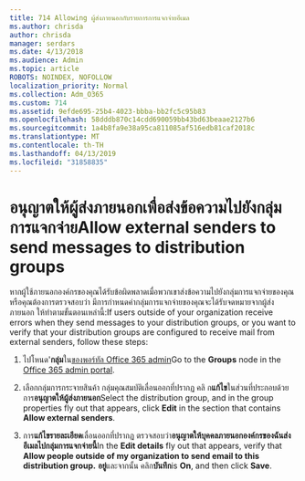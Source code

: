 ```yaml
---
title: 714 Allowing ผู้ส่งภายนอกกับรายการการแจกจ่ายอีเมล
ms.author: chrisda
author: chrisda
manager: serdars
ms.date: 4/13/2018
ms.audience: Admin
ms.topic: article
ROBOTS: NOINDEX, NOFOLLOW
localization_priority: Normal
ms.collection: Adm_O365
ms.custom: 714
ms.assetid: 9efde695-25b4-4023-bbba-bb2fc5c95b83
ms.openlocfilehash: 58dddb870c14cdd690059bb43bd63beaae2127b6
ms.sourcegitcommit: 1a4b8fa9e38a95ca811085af516edb81caf2018c
ms.translationtype: MT
ms.contentlocale: th-TH
ms.lasthandoff: 04/13/2019
ms.locfileid: "31858835"
---
```

# <a name="allow-external-senders-to-send-messages-to-distribution-groups"></a><span data-ttu-id="5a367-102">อนุญาตให้ผู้ส่งภายนอกเพื่อส่งข้อความไปยังกลุ่มการแจกจ่าย</span><span class="sxs-lookup"><span data-stu-id="5a367-102">Allow external senders to send messages to distribution groups</span></span>

<span data-ttu-id="5a367-103">หากผู้ใช้ภายนอกองค์กรของคุณได้รับข้อผิดพลาดเมื่อพวกเขาส่งข้อความไปยังกลุ่มการแจกจ่ายของคุณ หรือคุณต้องการตรวจสอบว่า มีการกำหนดค่ากลุ่มการแจกจ่ายของคุณจะได้รับจดหมายจากผู้ส่งภายนอก ให้ทำตามขั้นตอนเหล่านี้:</span><span class="sxs-lookup"><span data-stu-id="5a367-103">If users outside of your organization receive errors when they send messages to your distribution groups, or you want to verify that your distribution groups are configured to receive mail from external senders, follow these steps:</span></span>

1. <span data-ttu-id="5a367-104">ไปโหนด'**กลุ่ม**ใน[ของพอร์ทัล Office 365 admin](https://portal.office.com/adminportal/home#/groups)</span><span class="sxs-lookup"><span data-stu-id="5a367-104">Go to the **Groups** node in the [Office 365 admin portal](https://portal.office.com/adminportal/home#/groups).</span></span>

2. <span data-ttu-id="5a367-105">เลือกกลุ่มการกระจายสินค้า กลุ่มคุณสมบัติเลื่อนออกที่ปรากฏ คลิ ก**แก้ไข**ในส่วนที่ประกอบด้วยการ**อนุญาตให้ผู้ส่งภายนอก**</span><span class="sxs-lookup"><span data-stu-id="5a367-105">Select the distribution group, and in the group properties fly out that appears, click **Edit** in the section that contains **Allow external senders**.</span></span>

3. <span data-ttu-id="5a367-106">การ**แก้ไขรายละเอียด**เลื่อนออกที่ปรากฏ ตรวจสอบว่า**อนุญาตให้บุคคลภายนอกองค์กรของฉันส่งอีเมลไปกลุ่มการแจกจ่ายนี้**</span><span class="sxs-lookup"><span data-stu-id="5a367-106">In the **Edit details** fly out that appears, verify that **Allow people outside of my organization to send email to this distribution group.**</span></span> <span data-ttu-id="5a367-107">**อยู่**และจากนั้น คลิก**บันทึก**</span><span class="sxs-lookup"><span data-stu-id="5a367-107">is **On**, and then click **Save**.</span></span>
